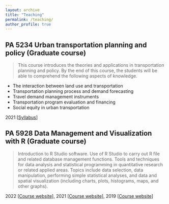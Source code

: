 ```yaml
---
layout: archive
title: "Teaching"
permalink: /teaching/
author_profile: true
---
```


## PA 5234 Urban transportation planning and policy (Graduate course)

> This course introduces the theories and applications in transportation planning and policy.  By the end of this course, the students will be able to comprehend the following aspects of knowledge.
- The interaction between land use and transportation
- Transportation planning process and demand forecasting
- Travel demand management instruments
- Transportation program evaluation and financing
- Social equity in urban transportation

2021 [[Syllabus](/files/PA_5234_syllabus_2021_spring.pdf)]

## PA 5928 Data Management and Visualization with R (Graduate course)

> Introduction to R Studio software. Use of R Studio to carry out R file and related database management functions. Tools and techniques for data analysis and statistical programming in quantitative research or related applied areas. Topics include data selection, data manipulation, performing simple statistical analyses, and data and spatial visualization (including charts, plots, histograms, maps, and other graphs). 

2022 [[Course website](https://vtao1989.github.io/PA5928_2022_spring/)], 2021 [[Course website](https://vtao1989.github.io/PA_5928_2021_spring/)], 2019 [[Course website](https://vtao1989.github.io/PA5928-Data-management-and-visualization-with-R/)]